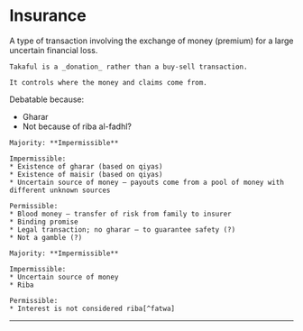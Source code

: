 # Insurance

A type of transaction involving the exchange of money (premium) for a large uncertain financial loss.

~~~admonish tip title="Takaful"
Takaful is a _donation_ rather than a buy-sell transaction.

It controls where the money and claims come from.
~~~

Debatable because:
* Gharar
* Not because of riba al-fadhl?

~~~admonish question title="Ruling for term insurance"
Majority: **Impermissible**

Impermissible:
* Existence of gharar (based on qiyas)
* Existence of maisir (based on qiyas)
* Uncertain source of money — payouts come from a pool of money with different unknown sources

Permissible:
* Blood money — transfer of risk from family to insurer
* Binding promise 
* Legal transaction; no gharar — to guarantee safety (?)
* Not a gamble (?)
~~~

~~~admonish question title="Ruling for whole life insurance"
Majority: **Impermissible**

Impermissible:
* Uncertain source of money
* Riba

Permissible:
* Interest is not considered riba[^fatwa]
~~~

---

[^fatwa]: Based on lecture notes, this opinion is held by the Egyptian council of Fatwa and several scholars from Egypt and Yemen.

